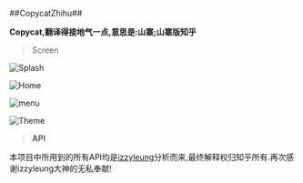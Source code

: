 ##CopycatZhihu##

**Copycat,翻译得接地气一点,意思是:山寨;山寨版知乎**


> Screen

![Splash](http://img.blog.csdn.net/20160804103913542)

![Home](http://img.blog.csdn.net/20160804103857307)

![menu](http://img.blog.csdn.net/20160804103906151)

![Theme](http://img.blog.csdn.net/20160804103923292)

> **API**

本项目中所用到的所有API均是[izzyleung](https://github.com/izzyleung/ZhihuDailyPurify/wiki/%E7%9F%A5%E4%B9%8E%E6%97%A5%E6%8A%A5-API-%E5%88%86%E6%9E%90)分析而来,最终解释权归知乎所有.再次感谢izzyleung大神的无私奉献!
